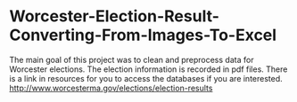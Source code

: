 # Worcester-Election-Result-Converting-From-Images-To-Excel
The main goal of this project was to clean and preprocess data for Worcester elections. The election information is recorded in pdf files. There is a link in resources for you to access the databases if you are interested. http://www.worcesterma.gov/elections/election-results
